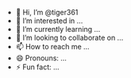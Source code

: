 - 👋 Hi, I’m @tiger361
- 👀 I’m interested in ...
- 🌱 I’m currently learning ...
- 💞️ I’m looking to collaborate on ...
- 📫 How to reach me ...
- 😄 Pronouns: ...
- ⚡ Fun fact: ...

<!---
tiger361/tiger361 is a ✨ special ✨ repository because its `README.md` (this file) appears on your GitHub profile.
You can click the Preview link to take a look at your changes.
--->
